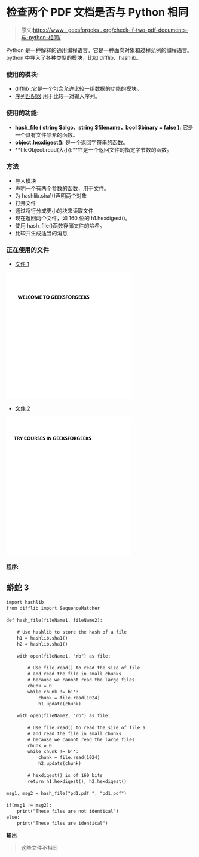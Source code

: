 # 检查两个 PDF 文档是否与 Python 相同

> 原文:[https://www . geesforgeks . org/check-if-two-pdf-documents-与-python-相同/](https://www.geeksforgeeks.org/check-if-two-pdf-documents-are-identical-with-python/)

Python 是一种解释的通用编程语言。它是一种面向对象和过程范例的编程语言。python 中导入了各种类型的模块，比如 difflib、hashlib。

### 使用的模块:

*   [difflib](https://www.geeksforgeeks.org/python-find-close-matches-input-string-list/) :它是一个包含允许比较一组数据的功能的模块。
*   [序列匹配器](https://www.geeksforgeeks.org/sequencematcher-in-python-for-longest-common-substring/):用于比较一对输入序列。

### 使用的功能:

*   **hash_file ( string $algo，string $filename，bool $binary = false ):** 它是一个具有文件哈希的函数。
*   **object.hexdigest():** 是一个返回字符串的函数。
*   **fileObject.read(大小):**它是一个返回文件的指定字节数的函数。

### 方法

*   导入模块
*   声明一个有两个参数的函数，用于文件。
*   为 hashlib.sha1()声明两个对象
*   打开文件
*   通过将行分成更小的块来读取文件
*   现在返回两个文件，如 160 位的 h1.hexdigest()。
*   使用 hash_file()函数存储文件的哈希。
*   比较并生成适当的消息

### 正在使用的文件

*   [文件 1](https://drive.google.com/file/d/1mXx8H4RrRH-GNWyWSxWhgL3dSIhlgEsU/view?usp=sharing)

![comapre pdf 1](img/4d0f4308234cedaad813d48f057fa7a3.png)

*   [文件 2](https://drive.google.com/file/d/1rsZhIpLVxttJuE5HvcHBcvjni7iYtbZD/view?usp=sharing)

![](img/753e75f01a787a021d8aa4aa46c472aa.png)

**程序:**

## 蟒蛇 3

```
import hashlib
from difflib import SequenceMatcher

def hash_file(fileName1, fileName2):

    # Use hashlib to store the hash of a file
    h1 = hashlib.sha1()
    h2 = hashlib.sha1()

    with open(fileName1, "rb") as file:

        # Use file.read() to read the size of file
        # and read the file in small chunks
        # because we cannot read the large files.
        chunk = 0
        while chunk != b'':
            chunk = file.read(1024)
            h1.update(chunk)

    with open(fileName2, "rb") as file:

        # Use file.read() to read the size of file a
        # and read the file in small chunks
        # because we cannot read the large files.
        chunk = 0
        while chunk != b'':
            chunk = file.read(1024)
            h2.update(chunk)

        # hexdigest() is of 160 bits
        return h1.hexdigest(), h2.hexdigest()

msg1, msg2 = hash_file("pd1.pdf ", "pd1.pdf")

if(msg1 != msg2):
    print("These files are not identical")
else:
    print("These files are identical")
```

**输出**

> 这些文件不相同